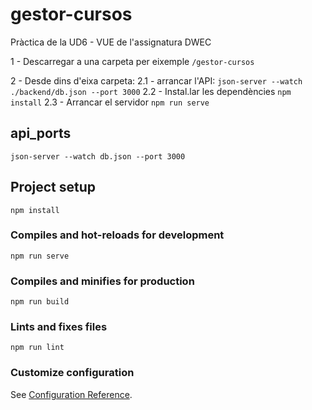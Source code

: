 # gestor-cursos
Pràctica de la UD6 - VUE de l'assignatura DWEC

1 - Descarregar a una carpeta  per eixemple 
        ```
        /gestor-cursos
        ```

2 - Desde dins d'eixa carpeta:
    2.1 - arrancar l'API:
        ```
        json-server --watch ./backend/db.json --port 3000
        ```
    2.2 - Instal.lar les dependències
        ```
        npm install
        ```
    2.3 - Arrancar el servidor
        ```
        npm run serve
        ```

## api_ports
```
json-server --watch db.json --port 3000
```

## Project setup
```
npm install
```

### Compiles and hot-reloads for development
```
npm run serve
```

### Compiles and minifies for production
```
npm run build
```

### Lints and fixes files
```
npm run lint
```

### Customize configuration
See [Configuration Reference](https://cli.vuejs.org/config/).
